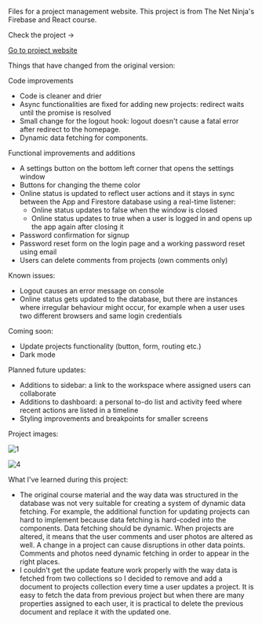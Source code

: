 Files for a project management website. This project is from The Net Ninja's Firebase and React course.

Check the project ->

<a href="https://javascript-d1a2d.web.app/">Go to project website</a>

Things that have changed from the original version:

Code improvements

* Code is cleaner and drier
* Async functionalities are fixed for adding new projects: redirect waits until the promise is resolved
* Small change for the logout hook: logout doesn't cause a fatal error after redirect to the homepage.
* Dynamic data fetching for components.

Functional improvements and additions

* A settings button on the bottom left corner that opens the settings window
* Buttons for changing the theme color
* Online status is updated to reflect user actions and it stays in sync between the App and Firestore database using a real-time listener:
   - Online status updates to false when the window is closed
   - Online status updates to true when a user is logged in and opens up the app again after closing it
* Password confirmation for signup
* Password reset form on the login page and a working password reset using email
* Users can delete comments from projects (own comments only)

Known issues:

* Logout causes an error message on console
* Online status gets updated to the database, but there are instances where irregular behaviour might occur, for example when a user uses two different browsers and same login credentials

Coming soon:

* Update projects functionality (button, form, routing etc.)
* Dark mode

Planned future updates:

* Additions to sidebar: a link to the workspace where assigned users can collaborate
* Additions to dashboard: a personal to-do list and activity feed where recent actions are listed in a timeline
* Styling improvements and breakpoints for smaller screens

Project images:

  
![1](https://github.com/user-attachments/assets/b47b4269-f304-4868-85cf-e8610d36be9f)


![4](https://github.com/user-attachments/assets/59412fbc-283f-4ca2-8919-c9b1dad48b65)

What I've learned during this project:

* The original course material and the way data was structured in the database was not very suitable for creating a system of dynamic data fetching.
  For example, the additional function for updating projects can hard to implement because data fetching is hard-coded into the components. Data fetching should be dynamic. When projects are altered, it means that the user comments and user photos are altered as well. A change in a project can cause disruptions in other data points. Comments and photos need dynamic fetching in order to appear in the right places.
* I couldn't get the update feature work properly with the way data is fetched from two collections so I decided to remove and add a document to projects collection every time a user updates a project. It is easy to fetch the data from previous project but when there are many properties assigned to each user, it is practical to delete the previous document and replace it with the updated one.
